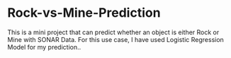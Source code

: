 # Rock-vs-Mine-Prediction
This is a mini project that can predict whether an object is either Rock or Mine with SONAR Data. For this use case, I have used Logistic Regression Model for my prediction.. 
